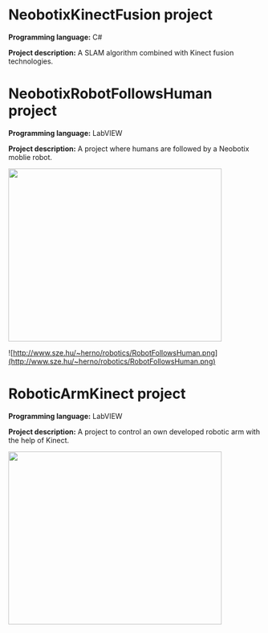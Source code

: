 # NeobotixKinectFusion project #

**Programming language:** C#

**Project description:** A SLAM algorithm combined with Kinect fusion technologies.

# NeobotixRobotFollowsHuman project #

**Programming language:** LabVIEW

**Project description:** A project where humans are followed by a Neobotix moblie robot.

<a href='http://www.youtube.com/watch?feature=player_embedded&v=Tj8SWQQrw-A' target='_blank'><img src='http://img.youtube.com/vi/Tj8SWQQrw-A/0.jpg' width='425' height=344 /></a>

![http://www.sze.hu/~herno/robotics/RobotFollowsHuman.png](http://www.sze.hu/~herno/robotics/RobotFollowsHuman.png)


# RoboticArmKinect project #

**Programming language:** LabVIEW

**Project description:** A project to control an own developed robotic arm with the help
of Kinect.

<a href='http://www.youtube.com/watch?feature=player_embedded&v=tiSzojabtLc' target='_blank'><img src='http://img.youtube.com/vi/tiSzojabtLc/0.jpg' width='425' height=344 /></a>